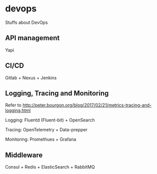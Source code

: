 # devops

Stuffs about DevOps

## API management

Yapi

## CI/CD

Gitlab + Nexus + Jenkins

## Logging, Tracing and Monitoring

Refer to http://peter.bourgon.org/blog/2017/02/21/metrics-tracing-and-logging.html

Logging: Fluentd (Fluent-bit) + OpenSearch

Tracing: OpenTelemetry + Data-prepper

Monitoring: Promethues + Grafana

## Middleware

Consul + Redis + ElasticSearch + RabbitMQ
